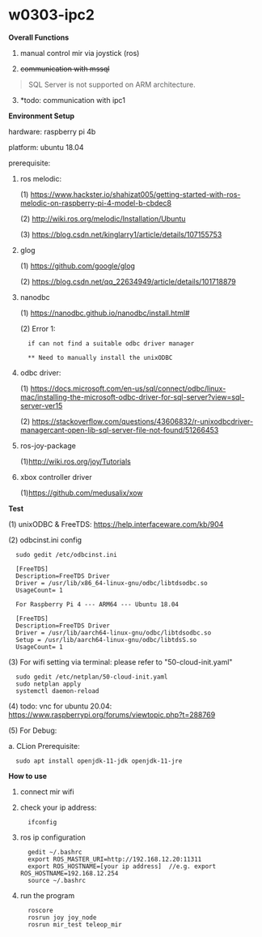 # w0303-ipc2

**Overall Functions**

1. manual control mir via joystick (ros)

2. ~~communication with mssql~~ 

> SQL Server is not supported on ARM architecture.

3. *todo: communication with ipc1


**Environment Setup**

hardware: raspberry pi 4b

platform: ubuntu 18.04

prerequisite:

1. ros melodic:
   
   (1) https://www.hackster.io/shahizat005/getting-started-with-ros-melodic-on-raspberry-pi-4-model-b-cbdec8

   (2) http://wiki.ros.org/melodic/Installation/Ubuntu
   
   (3) https://blog.csdn.net/kinglarry1/article/details/107155753
   
2. glog
   
   (1) https://github.com/google/glog

   (2) https://blog.csdn.net/qq_22634949/article/details/101718879

3. nanodbc

   (1) https://nanodbc.github.io/nanodbc/install.html#
   
   (2) Error 1:
         
         if can not find a suitable odbc driver manager
         
         ** Need to manually install the unixODBC

4. odbc driver:
   
   (1) https://docs.microsoft.com/en-us/sql/connect/odbc/linux-mac/installing-the-microsoft-odbc-driver-for-sql-server?view=sql-server-ver15

   (2) https://stackoverflow.com/questions/43606832/r-unixodbcdriver-managercant-open-lib-sql-server-file-not-found/51266453

5. ros-joy-package

   (1)http://wiki.ros.org/joy/Tutorials
   
6. xbox controller driver

   (1)https://github.com/medusalix/xow
   
**Test**

(1) unixODBC & FreeTDS: https://help.interfaceware.com/kb/904

(2) odbcinst.ini config

      sudo gedit /etc/odbcinst.ini

      [FreeTDS]
      Description=FreeTDS Driver
      Driver = /usr/lib/x86_64-linux-gnu/odbc/libtdsodbc.so
      UsageCount= 1
      
      For Raspberry Pi 4 --- ARM64 --- Ubuntu 18.04
      
      [FreeTDS]
      Description=FreeTDS Driver
      Driver = /usr/lib/aarch64-linux-gnu/odbc/libtdsodbc.so
      Setup = /usr/lib/aarch64-linux-gnu/odbc/libtdsS.so
      UsageCount= 1

(3) For wifi setting via terminal: please refer to "50-cloud-init.yaml" 

      sudo gedit /etc/netplan/50-cloud-init.yaml
      sudo netplan apply
      systemctl daemon-reload
      
(4) todo: vnc for ubuntu 20.04: https://www.raspberrypi.org/forums/viewtopic.php?t=288769

(5) For Debug:

   a. CLion Prerequisite: 
   
      sudo apt install openjdk-11-jdk openjdk-11-jre


**How to use**
1. connect mir wifi
2. check your ip address: 
            
         ifconfig
   
3. ros ip configuration
   
         gedit ~/.bashrc
         export ROS_MASTER_URI=http://192.168.12.20:11311
         export ROS_HOSTNAME=[your ip address]  //e.g. export ROS_HOSTNAME=192.168.12.254
         source ~/.bashrc
4. run the program 

         roscore
         rosrun joy joy_node
         rosrun mir_test teleop_mir
